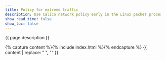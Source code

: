 ```yaml
---
title: Policy for extreme traffic
description: Use Calico network policy early in the Linux packet processing pipeline to handle extreme traffic scenarios.
show_read_time: false
show_toc: false
---
```


{{ page.description }}

{% capture content %}{% include index.html %}{% endcapture %}
{{ content | replace: "    ", "" }}

